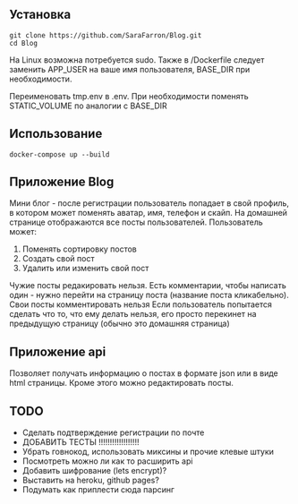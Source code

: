 ## Установка

    git clone https://github.com/SaraFarron/Blog.git
    cd Blog

На Linux возможна потребуется sudo. Также в /Dockerfile следует заменить APP_USER на ваше имя пользователя,
BASE_DIR при необходимости.

Переименовать tmp.env в .env. При необходимости поменять STATIC_VOLUME по аналогии с BASE_DIR

## Использование

    docker-compose up --build

## Приложение Blog

Мини блог - после регистрации пользователь попадает в свой профиль, в котором может поменять аватар, имя, телефон и скайп.
На домашней странице отображаются все посты пользователей. Пользователь может:
1. Поменять сортировку постов
2. Создать свой пост
3. Удалить или изменить свой пост

Чужие посты редакировать нельзя.
Есть комментарии, чтобы написать один - нужно перейти на страницу поста (название поста кликабельно). Свои посты комментировать нельзя
Если пользователь попытается сделать что то, что ему делать нельзя, его просто перекинет на предыдущую страницу (обычно это домашняя страница)

## Приложение api

Позволяет получать информацию о постах в формате json или в виде html страницы. Кроме этого можно редактировать посты.

## TODO

+ Сделать подтверждение регистрации по почте
+ ДОБАВИТЬ ТЕСТЫ !!!!!!!!!!!!!!!!!!
+ Убрать говнокод, использовать миксины и прочие клевые штуки
+ Посмотреть можно ли как то расширить api
+ Добавить шифрование (lets encrypt)?
+ Выставить на heroku, github pages?
+ Подумать как приплести сюда парсинг